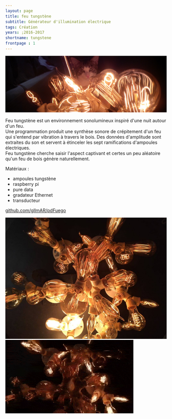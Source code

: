 ```yaml
---
layout: page
title: feu tungstène
subtitle: Générateur d'illumination électrique
tags: Création
years: ;2016-2017
shortname: tungstene
frontpage : 1
---
```

![tungstene](img_tungstene_01.jpg)

Feu tungstène est un environnement sonolumineux inspiré d'une nuit autour d'un feu.   
Une programmation produit une synthèse sonore de crépitement d'un feu qui s'entend par vibration à travers le bois.
Des données d'amplitude sont extraites du son et servent à étinceler les sept ramifications d'ampoules électriques.  
Feu tungstène cherche saisir l'aspect captivant et certes un peu aléatoire qu'un feu de bois génère naturellement. 

Matériaux :

* ampoules tungstène
* raspberry pi 
* pure data 
* gradateur Ethernet
* transducteur
 
[github.com/gllmAR/pdFuego](https://github.com/gllmAR/pdFuego)


![tungstene-bao](img_tungstene_02.jpg)
![tungstene-bao](img_tungstene_03.gif)
